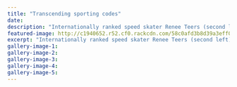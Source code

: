 ```yaml
---
title: "Transcending sporting codes"
date: 
description: "Internationally ranked speed skater Renee Teers (second left) reveals her running form in the WHS intermediate girls 100m heat at Cooks Gardens yesterday..."
featured-image: http://c1940652.r52.cf0.rackcdn.com/58c0afd3b8d39a3eff0040fa/Renee-Teers-100m-Chron-9-March-2017.jpg
excerpt: "Internationally ranked speed skater Renee Teers (second left) reveals her running form in the WHS intermediate girls 100m heat at Cooks Gardens yesterday."
gallery-image-1: 
gallery-image-2: 
gallery-image-3: 
gallery-image-4: 
gallery-image-5: 
---
```

